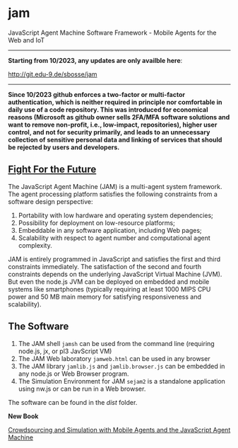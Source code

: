 # jam
JavaScript Agent Machine Software Framework - Mobile Agents for the Web and IoT

---

**Starting from 10/2023, any updates are only availble here**:

http://git.edu-9.de/sbosse/jam

---

**Since 10/2023 github enforces a two-factor or multi-factor authentication, which is neither required in principle nor comfortable in daily use of a code repository. This was introduced for economical reasons (Microsoft as github owner sells 2FA/MFA software solutions and want to remove non-profit, i.e., low-impact, repositories), higher user control, and not for security primarily, and leads to an unnecessary collection of sensitive personal data and linking of services that should be rejected by users and developers.**

<a href="https://www.battleforlibraries.com/">Fight For the Future</a>
---

The JavaScript Agent Machine (JAM) is a multi-agent system framework. The agent processing platform satisfies the following constraints from a software design perspective:

1. Portability with low hardware and operating system dependencies;
2. Possibility for deployment on low-resource platforms;
3. Embeddable in any software application, including Web pages;
4. Scalability with respect to agent number and computational agent complexity.

JAM is entirely programmed in JavaScript and satisfies the first and third constraints immediately. The satisfaction of the second and fourth constraints depends on the underlying JavaScript Virtual Machine (JVM). But even the node.js JVM can be deployed on embedded and mobile systems like smartphones (typically requiring at least 1000 MIPS CPU power and 50 MB main memory for satisfying responsiveness and scalability).


## The Software

1. The JAM shell `jamsh` can be used from the command line (requiring node.js, jx, or pl3 JavScript VM)
2. The JAM Web laboratory `jamweb.html` can be used in any browser
3. The JAM library `jamlib.js` and `jamlib.browser.js` can be embedded in any node.js or Web Browser program.
4. The Simulation Environment for JAM `sejam2` is a standalone application using nw.js or can be run in a Web browser.

The software can be found in the *dist* folder.

**New Book**

[Crowdsourcing and Simulation with Mobile Agents and the JavaScript Agent Machine](https://leanpub.com/jamabx)
